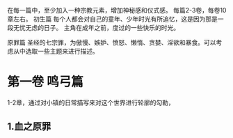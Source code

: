 在每一篇中，至少加入一种宗教元素，增加神秘感和仪式感。
每篇2-3卷，每卷10章左右。
初生篇
每个人都会对自己的童年、少年时光有所追忆，这是因为那是一段无忧无虑的日子。
主角在成年之前，度过的一些快乐的时光。

原罪篇
圣经的七宗罪，为傲慢、嫉妒、愤怒、懒惰、贪婪、淫欲和暴食。可以考虑从中选取一些主题来进行描述。

# 第一卷 鸣弓篇
1-2章，通过对小镇的日常描写来对这个世界进行轮廓的勾勒，
## 1.血之原罪

